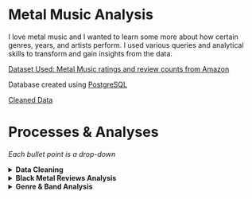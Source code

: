# Metal Music Analysis

I love metal music and I wanted to learn some more about how certain genres, years, and artists perform. I used various queries and analytical skills to transform and gain insights from the data.

[Dataset Used: Metal Music ratings and review counts from Amazon](https://www.kaggle.com/datasets/patkle/metal-music-ratings-and-review-counts-from-amazon/data)

Database created using [PostgreSQL](https://www.postgresql.org/)


[Cleaned Data](data/cleaned_data/all-metal-music-cleaned.csv)

# Processes & Analyses

*Each bullet point is a drop-down*

<details>
<summary><b>Data Cleaning</b></summary>

*There was a significant number of rows with insufficient data. Whether this be null values, or incompatible data types in certain columns due to (probable) issues with the web scraper used to collect the data.*

1. Add genre column to each dataset.
    - "thrash_and_speed_metal.csv" was shortened to thrash metal due to the terms being used interchangeably.
2. Append datasets with short [python script](working_files/append_csv.py). This was done to facilitate the cleaning process by removing cleaning step repetitions.

```
import pandas as pd
import os

# set path
csv_folder = 'working_data'

# list csv files
csv_files = [f for f in os.listdir(csv_folder) if f.endswith('.csv')]

# read and combine data
combined_data = pd.concat([
    pd.read_csv(os.path.join(csv_folder, file)) 
    for file in csv_files], ignore_index=True)

# save to new csv
output = 'metal-music.csv'
combined_data.to_csv(output, index=False)
```
3. Remove random data in columns that shouldn't be there (char in numeric columns). Likely a result of data scraper issues.
4. Create temporary database and remove all null values [Completed using created_metal_music_database.sql](working_files/create_metal_music_database.sql)
    - Cannot perform analysis with null due to every value in table needed.
5. Separate files by genre again (appended initially to make cleaning easier).
6. Final product of clean data found in [cleaned_data](data/cleaned_data/)
</details>

<details>
<summary><b>Black Metal Reviews Analysis</b></summary>

**Goal(s):**

*Query and visualize information about black metal reviews to see which artists and albums performed the best.*

*~~Check to see if certain time periods performed better (i.e. if older black metal is more popular than newer black metal). This question is from my personal favoritism for older black metal music, so I'm curious to see if the reviews on Amazon support my mindset.~~* **Not possible due to dates not being accurate in dataset. The 'year' is potentially the year they were added to Amazon.**

*Check to see if reviews were higher if physical media was purchased compared to MP3 files.*

1. Write query to get the average ratings per artist where there are more then 50 reviews. 
    - Limited to more than 50 reviews for analysis integrity to prevent a potential skew.
```
-- separate cte to query the average stars for every album released by artist
WITH average_ratings AS (
    SELECT
        artist,
        ROUND(AVG(star_rating), 1) AS average_stars
    FROM black_metal_music
    WHERE review_count > 50
    GROUP BY artist
)

-- join average_ratings and get basic information provided by dataset
SELECT
    b.artist,
    b.title,
    b.media,
    b.review_count,
    b.star_rating,
    a.average_stars
FROM average_ratings AS a
INNER JOIN black_metal_music AS b
    ON a.artist = b.artist
WHERE review_count > 50
ORDER BY b.artist;
```
2. Create a simple [dashboard](working_files/working_data/black_metal_reviews_analysis/black_metal_reviews_analysis.pbix) with the following features:
    - Slicers to allow the user to filter the data by band, album titles, range of review stars, and the count of reviews.
    - Graphs that showcase each band and their albums' performance. This was achieved with a simple column and stacked area chart.
        - The stacked area chart allows the user to adjust the range of values starting at 4.0 and ending at 5.0. This can further improve the user's experience when interacting with the dashboard.
    - Total count of reviews that automatically updates when a user filters the data with a respective slicer.
    
![Dashboard](analysis/img/dashboards/black_metal_music_analysis_dashboard.png)

**To apply this dashboard, thinking of a scenario where it would be useful is essential.**

*Example scenario:*

Suppose I am an event planner and I am figuring out which bands I want to be at our concert. To do this, I can use the slicers in parallel with certain variables that would drive outreach, turnout, and overall performance of the event. To start off, a concert planner may want to look at reviews. The higher a band's average album reviews are, the higher quality the conert may be. However, one cannot blindly assume this is the only variable that matters. Keep in mind, this dashboard was created with a query that only showed the albums with a review count over 50. The lower the review count is, the easier it is for a rating to be unreliable. This was the mindset behind adding the review count slicer. 

Now back to the scenario. A concert planner can find reliable results by filtering the data using the slicers to determine high-rated bands with a large number of reviews on their albums. The more reviews, the more listeners. The more listeners, the more people that would potentially attend the live music event. 

Let's say the event planner wants to see all the bands that have albums with at least 500 reviews. This filters it down quite nicely and gives us a good list of bands that we can choose from.

![Filtered Dashboard](analysis/img/dashboards/black_metal_music_analysis_dashboard_filtered_1.png)

However, there may be a potential issue. What if the event is only running for one day? And what if during that one day, there are only a few hours for the bands to perform? With that in mind, the concert planner could further filter the results by reviews. After checking the column charts for the highest-rated albums, the event planner can use the slicer to get a smaller list of bands that they could consider. 

The result of this filter gives us three bands with over 500 reviews and their albums with an average of 4.8 stars. This looks like it would be a pretty good concert that would draw a good number of people! With a bit of background knowledge, one would easily know that the bands listed are very large in the metal community. 

![Filtered Dashboard](analysis/img/dashboards/black_metal_music_analysis_dashboard_filtered_2.png)

*Conclusion:*

With this dashboard, an event manager could easily figure out which bands in a specific genre would be the best to consider when planning. Filtering by certain variables streamlines the process and allows professionals make decisions based on the data, instead of guessing or using subjective reasoning. On top of all this, if a band did not want to perform, or no longer performs, the event manager could easily broaden the filter and get a new list that would still draw a large number of people to the event.
</details>

<details>
<summary><b>Genre & Band Analysis</b></summary>

**Goal(s):**

*Assume a similar scenario of a festival planner, shown above in the black metal music analysis.*

*Compare metal genres to one another.*

*Compare bands to one another.*

1. Create a simple graph using seaborn to display the popularity of each genre's review count.

Created in [band_and_genre_analysis.ipynb](working_files/python/band_and_genre_analysis.ipynb)

![Genre Comparison Graph](analysis/img/graphs/genre_comparison.png)

</details>